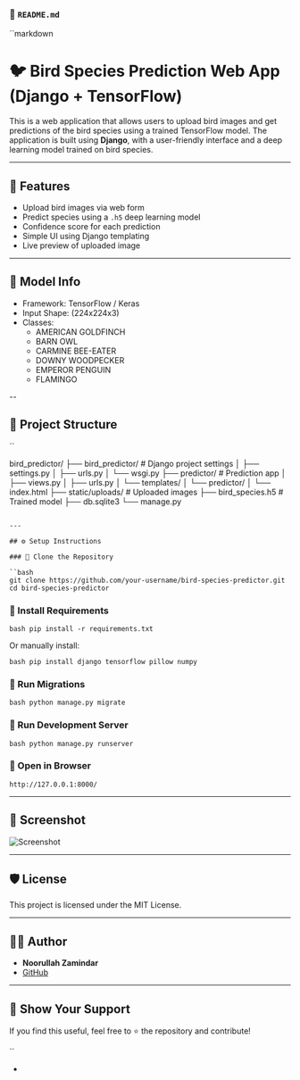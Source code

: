 ### 📄 `README.md`

``markdown
# 🐦 Bird Species Prediction Web App (Django + TensorFlow)

This is a web application that allows users to upload bird images and get predictions of the bird species using a trained TensorFlow model. The application is built using **Django**, with a user-friendly interface and a deep learning model trained on bird species.
                                                           
---                                                                                                          

## 📌 Features                                                                                                                         
                                                                                                                  
   - Upload bird images via web form                                                                                                                                                                                                                             
- Predict species using a `.h5` deep learning model                                                                                                                                     
- Confidence score for each prediction                                                                                                                                                                                                                                                                                                                                                                                                                                                                                                                                                                           
- Simple UI using Django templating                                                                                                                            
- Live preview of uploaded image                                                                                                                                                                                                                                                                                                                                   
                                                                                                                                                                                                         
---                                                                           
                                                                                                                       
## 🧠 Model Info                                                                                                   
                                          
- Framework: TensorFlow / Keras                                                       
- Input Shape: (224x224x3)
- Classes:
  - AMERICAN GOLDFINCH
  - BARN OWL
  - CARMINE BEE-EATER
  - DOWNY WOODPECKER
  - EMPEROR PENGUIN
  - FLAMINGO

--

## 📂 Project Structure
``

bird\_predictor/
├── bird\_predictor/             # Django project settings
│   ├── settings.py
│   ├── urls.py
│   └── wsgi.py
├── predictor/                  # Prediction app
│   ├── views.py
│   ├── urls.py
│   └── templates/
│       └── predictor/
│           └── index.html
├── static/uploads/            # Uploaded images
├── bird\_species.h5            # Trained model
├── db.sqlite3
└── manage.py

```

---

## ⚙️ Setup Instructions

### 🔹 Clone the Repository

``bash
git clone https://github.com/your-username/bird-species-predictor.git
cd bird-species-predictor
```

### 🔹 Install Requirements

``bash
pip install -r requirements.txt
``

Or manually install:

``bash
pip install django tensorflow pillow numpy
``

### 🔹 Run Migrations

``bash
python manage.py migrate
``

### 🔹 Run Development Server

``bash
python manage.py runserver
``

### 🔹 Open in Browser

``
http://127.0.0.1:8000/
``

---

## 📸 Screenshot

![Screenshot](https://your-screenshot-link.png)

---

## 🛡️ License

This project is licensed under the MIT License.

---

## 🙋‍♂️ Author

* **Noorullah Zamindar**
* [GitHub](https://github.com/your-username)

---

## 🌟 Show Your Support

If you find this useful, feel free to ⭐️ the repository and contribute!

``

-


